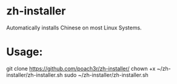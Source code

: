 # zh-installer
Automatically installs Chinese on most Linux Systems.

# Usage:

git clone https://github.com/poach3r/zh-installer/
chown +x ~/zh-installer/zh-installer.sh
sudo ~/zh-installer/zh-installer.sh
